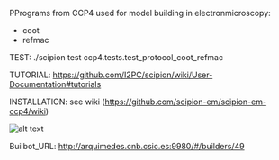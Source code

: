 PPrograms from CCP4 used for model building in electronmicroscopy:

  * coot
  * refmac

TEST:
./scipion test ccp4.tests.test_protocol_coot_refmac

TUTORIAL:
https://github.com/I2PC/scipion/wiki/User-Documentation#tutorials

INSTALLATION:
see wiki (https://github.com/scipion-em/scipion-em-ccp4/wiki)

![alt text](http://arquimedes.cnb.csic.es:9980/badges/ccp4_devel.svg)

Builbot_URL: http://arquimedes.cnb.csic.es:9980/#/builders/49

